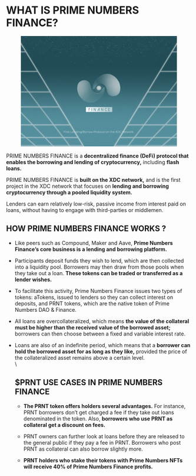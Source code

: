 # WHAT IS PRIME NUMBERS FINANCE?

<figure><img src="../.gitbook/assets/image (1).png" alt=""><figcaption></figcaption></figure>

PRIME NUMBERS FINANCE is a **decentralized finance (DeFi) protocol that enables the borrowing and lending of cryptocurrency,** including **flash loans.**

PRIME NUMBERS FINANCE is **built on the XDC network,** and is the first project in the XDC network that focuses on **lending and borrowing cryptocurrency through a pooled liquidity system.**

Lenders can earn relatively low-risk, passive income from interest paid on loans, without having to engage with third-parties or middlemen.





## HOW PRIME NUMBERS FINANCE WORKS ?

* Like peers such as Compound, Maker and Aave, **Prime Numbers Finance’s core business is a lending and borrowing platform.**
* Participants deposit funds they wish to lend, which are then collected into a liquidity pool. Borrowers may then draw from those pools when they take out a loan. **These tokens can be traded or transferred as a lender wishes.**&#x20;
* To facilitate this activity, Prime Numbers Finance issues two types of tokens: aTokens, issued to lenders so they can collect interest on deposits, and PRNT tokens, which are the native token of Prime Numbers DAO & Finance.&#x20;
* All loans are overcollateralized, which means **the value of the collateral must be higher than the received value of the borrowed asset;** borrowers can then choose between a fixed and variable interest rate.
*   Loans are also of an indefinite period, which means that a **borrower can hold the borrowed asset for as long as they like,** provided the price of the collateralized asset remains above a certain level.\
    \


    ## $PRNT USE CASES IN PRIME NUMBERS FINANCE

    *   **The PRNT token offers holders several advantages.** For instance, PRNT borrowers don’t get charged a fee if they take out loans denominated in the token. Also, **borrowers who use PRNT as collateral get a discount on fees.**

        &#x20;
    *   PRNT owners can further look at loans before they are released to the general public if they pay a fee in PRNT. Borrowers who post PRNT as collateral can also borrow slightly more.

        &#x20;
    * **PRNT holders who stake their tokens with Prime Numbers NFTs will receive 40% of Prime Numbers Finance profits.**
